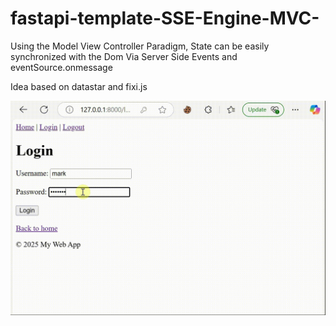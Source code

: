 # fastapi-template-SSE-Engine-MVC-

Using the Model View Controller Paradigm, State can be easily synchronized with the Dom Via Server Side Events and eventSource.onmessage

Idea based on datastar and fixi.js 

<img src="https://raw.githubusercontent.com/RetributionByRevenue/fastapi-template-SSE-Engine-MVC-/refs/heads/main/screenshot.gif">
